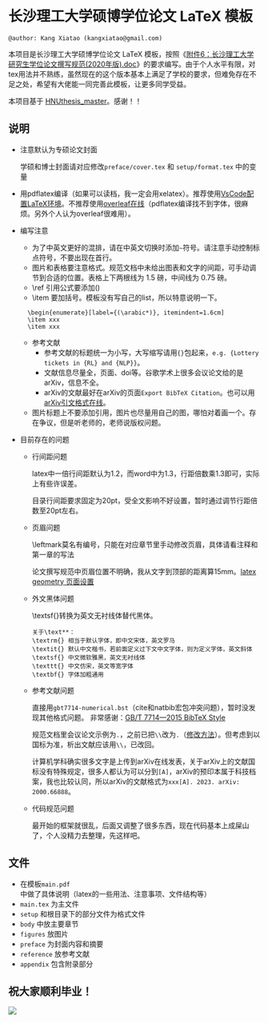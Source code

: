 # 长沙理工大学硕博学位论文 LaTeX 模板

```
@author: Kang Xiatao (kangxiatao@gmail.com)
```

本项目是长沙理工大学硕博学位论文 LaTeX 模板，按照《[附件6：长沙理工大学研究生学位论文撰写规范(2020年版).doc](https://www.csust.edu.cn/yjsy/info/1167/10313.htm)》的要求编写。由于个人水平有限，对tex用法并不熟练，虽然现在的这个版本基本上满足了学校的要求，但难免存在不足之处，希望有大佬能一同完善此模板，让更多同学受益。

本项目基于 [HNUthesis_master](https://github.com/ljmdzyx1985/HNUthesis_master)。感谢！！

## 说明

- 注意默认为专硕论文封面

  学硕和博士封面请对应修改```preface/cover.tex``` 和 ```setup/format.tex``` 中的变量

- 用pdflatex编译（如果可以读档，我一定会用xelatex）。推荐使用[VsCode配置LaTeX环境](https://kangxiatao.github.io/2021/06/30/23/clgj6ojjj000fssik11imeehb/)。不推荐使用[overleaf在线](https://cn.overleaf.com/)（pdflatex编译找不到字体，很麻烦。另外个人认为overleaf很难用）。

- 编写注意

  - 为了中英文更好的混排，请在中英文切换时添加```~```符号。请注意手动控制标点符号，不要出现在首行。
  - 图片和表格要注意格式。规范文档中未给出图表和文字的间距，可手动调节到合适的位置。表格上下两根线为 1.5 磅，中间线为 0.75 磅。
  - \ref 引用公式要添加()
  - \item 要加括号。模板没有写自己的list，所以特意说明一下。
  ```
	\begin{enumerate}[label={(\arabic*)}, itemindent=1.6cm]
	\item xxx
	\item xxx
  ```
  - 参考文献
	- 参考文献的标题统一为小写，大写缩写请用```{}```包起来，```e.g. {Lottery tickets in {RL} and {NLP}}```。
	- 文献信息尽量全，页面、doi等。谷歌学术上很多会议论文给的是arXiv，信息不全。
	- arXiv的文献最好在arXiv的页面```Export BibTeX Citation```。也可以用[arXiv引文格式在线](https://arxiv2bibtex.org/?q=2001.09678&format=bibtex)。
  - 图片标题上不要添加引用，图片也尽量用自己的图，哪怕对着画一个。存在争议，但是听老师的，老师说版权问题。

- 目前存在的问题

  - 行间距问题

    latex中一倍行间距默认为1.2，而word中为1.3，行距倍数乘1.3即可，实际上有些许误差。

    目录行间距要求固定为20pt，受全文影响不好设置，暂时通过调节行距倍数至20pt左右。

  - 页眉问题

    \leftmark莫名有编号，只能在对应章节里手动修改页眉，具体请看注释和第一章的写法

    论文撰写规范中页眉位置不明确，我从文字到顶部的距离算15mm。[latex geometry 页面设置](https://www.jianshu.com/p/0719795278eb/)

  - 外文黑体问题

    \textsf{}转换为英文无衬线体替代黑体。
	```
	关于\text**：
	\textrm{} 相当于默认字体，即中文宋体，英文罗马
	\textit{} 默认中文楷书，若前面定义过下文中文字体，则为定义字体，英文斜体
	\textsf{} 中文微软雅黑，英文无衬线体
	\texttt{} 中文仿宋，英文等宽字体
	\textbf{} 字体加粗通用
	```

  - 参考文献问题

    直接用```gbt7714-numerical.bst```（cite和natbib宏包冲突问题），暂时没发现其他格式问题。 非常感谢：[GB/T 7714—2015 BibTeX Style](https://github.com/zepinglee/gbt7714-bibtex-style)
	
	规范文档里会议论文示例为```.```，之前已把```\\```改为```.```（[修改方法](https://github.com/zepinglee/gbt7714-bibtex-style/issues/119)）。但考虑到以国标为准，析出文献应该用```\\```，已改回。
	
	计算机学科确实很多文字是上传到arXiv在线发表，关于arXiv上的文献国标没有特殊规定，很多人都认为可以分到```[A]```，arXiv的预印本属于科技档案，我也比较认同，所以arXiv的文献格式为```xxx[A]. 2023. arXiv: 2000.66888```。
	
  - 代码规范问题
	
	最开始的框架就很乱，后面又调整了很多东西，现在代码基本上成屎山了，个人没精力去整理，先这样吧。

## 文件

- 在模板```main.pdf```中做了具体说明（latex的一些用法、注意事项、文件结构等）
- ```main.tex``` 为主文件
- ```setup``` 和根目录下的部分文件为格式文件
- ```body``` 中放主要章节
- ```figures``` 放图片
- ```preface``` 为封面内容和摘要
- ```reference``` 放参考文献
- ```appendix``` 包含附录部分

## 祝大家顺利毕业！

![](https://s3.bmp.ovh/imgs/2023/06/01/8d3835c51e6bb816.png)
